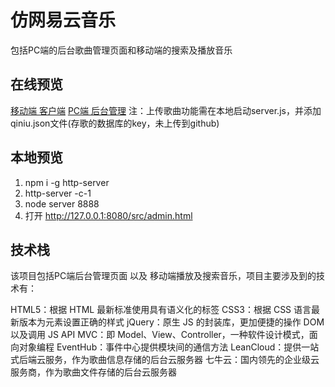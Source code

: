 # 仿网易云音乐
包括PC端的后台歌曲管理页面和移动端的搜索及播放音乐

## 在线预览
[移动端 客户端](https://yuyuye958.github.io/NeteaseMusic-Demo/src/index.html)
[PC端 后台管理](https://yuyuye958.github.io/NeteaseMusic-Demo/src/admin.html)
注：上传歌曲功能需在本地启动server.js，并添加qiniu.json文件(存歌的数据库的key，未上传到github)

## 本地预览
1. npm i -g http-server
2. http-server -c-1
3. node server 8888
4. 打开 http://127.0.0.1:8080/src/admin.html

## 技术栈
该项目包括PC端后台管理页面 以及 移动端播放及搜索音乐，项目主要涉及到的技术有：

HTML5：根据 HTML 最新标准使用具有语义化的标签
CSS3：根据 CSS 语言最新版本为元素设置正确的样式
jQuery：原生 JS 的封装库，更加便捷的操作 DOM 以及调用 JS API
MVC：即 Model、View、Controller，一种软件设计模式，面向对象编程
EventHub：事件中心提供模块间的通信方法
LeanCloud：提供一站式后端云服务，作为歌曲信息存储的后台云服务器
七牛云：国内领先的企业级云服务商，作为歌曲文件存储的后台云服务器
